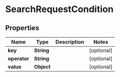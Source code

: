 # SearchRequestCondition

## Properties
Name | Type | Description | Notes
------------ | ------------- | ------------- | -------------
**key** | **String** |  |  [optional]
**operator** | **String** |  |  [optional]
**value** | **Object** |  |  [optional]
